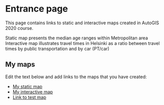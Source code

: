 # Entrance page

This page contains links to static and interactive maps created in AutoGIS 2020 course.

Static map presents the median age ranges within Metropolitan area
Interactive map illustrates travel times in Helsinki as a ratio between travel times by public transportation and by car (PT/car)

## My maps

Edit the text below and add links to the maps that you have created:

 - [My static map](https://autogis-2018.github.io/exercise-5-jpnousu/Median_Ages.png)
 - [My interactive map](https://autogis-2018.github.io/exercise-5-jpnousu/Traveltimeratios_Helsinki_Railwaystation.html)
 - [Link to test map](https://autogis-2018.github.io/exercise-5-VuokkoH/test_map.html)

